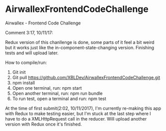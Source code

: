 # AirwallexFrontendCodeChallenge
Airwallex - Frontend Code Challenge

Comment 3:17, 10/11/17:

Redux version of this chanllenge is done, some parts of it feel a bit weird
but it works just like the in-component-state-changing version. Finishing tests
and will upload later.

How to compile/run:

1. Git init
2. Git pull https://github.com/XBLDev/AirwallexFrontendCodeChallenge.git
3. npm install
4. Open one terminal, run: npm start
5. Open another terminal, run: npm run bundle
6. To run test, open a terminal and run: npm test

At the time of first submit(2:02, 10/11/2017), I'm currently re-making this app
with Redux to make testing easier, but I'm stuck at the last step where I 
have to do a XMLHttpRequest call in the reducer. Will upload another version
with Redux once it's finished.
